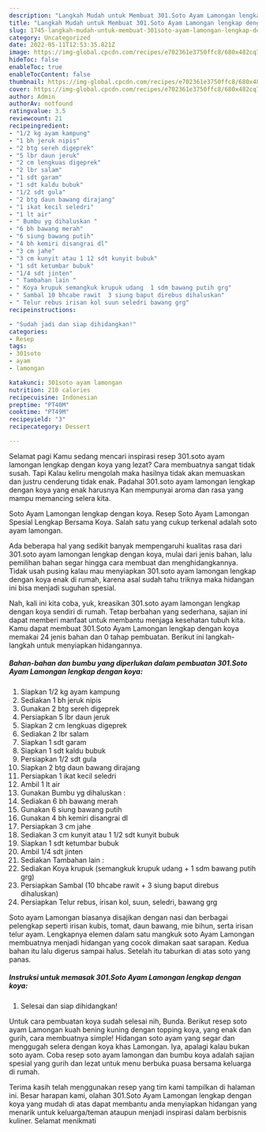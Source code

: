 ```yaml
---
description: "Langkah Mudah untuk Membuat 301.Soto Ayam Lamongan lengkap dengan koya, Enak Banget"
title: "Langkah Mudah untuk Membuat 301.Soto Ayam Lamongan lengkap dengan koya, Enak Banget"
slug: 1745-langkah-mudah-untuk-membuat-301soto-ayam-lamongan-lengkap-dengan-koya-enak-banget
category: Uncategorized
date: 2022-05-11T12:53:35.821Z
image: https://img-global.cpcdn.com/recipes/e702361e3750ffc8/680x482cq70/301soto-ayam-lamongan-lengkap-dengan-koya-foto-resep-utama.jpg
hideToc: false
enableToc: true
enableTocContent: false
thumbnail: https://img-global.cpcdn.com/recipes/e702361e3750ffc8/680x482cq70/301soto-ayam-lamongan-lengkap-dengan-koya-foto-resep-utama.jpg
cover: https://img-global.cpcdn.com/recipes/e702361e3750ffc8/680x482cq70/301soto-ayam-lamongan-lengkap-dengan-koya-foto-resep-utama.jpg
author: Admin
authorAv: notfound
ratingvalue: 3.5
reviewcount: 21
recipeingredient:
- "1/2 kg ayam kampung"
- "1 bh jeruk nipis"
- "2 btg sereh digeprek"
- "5 lbr daun jeruk"
- "2 cm lengkuas digeprek"
- "2 lbr salam"
- "1 sdt garam"
- "1 sdt kaldu bubuk"
- "1/2 sdt gula"
- "2 btg daun bawang dirajang"
- "1 ikat kecil seledri"
- "1 lt air"
- " Bumbu yg dihaluskan "
- "6 bh bawang merah"
- "6 siung bawang putih"
- "4 bh kemiri disangrai dl"
- "3 cm jahe"
- "3 cm kunyit atau 1 12 sdt kunyit bubuk"
- "1 sdt ketumbar bubuk"
- "1/4 sdt jinten"
- " Tambahan lain "
- " Koya krupuk semangkuk krupuk udang  1 sdm bawang putih grg"
- " Sambal 10 bhcabe rawit  3 siung baput direbus dihaluskan"
- " Telur rebus irisan kol suun seledri bawang grg"
recipeinstructions:

- "Sudah jadi dan siap dihidangkan!"
categories:
- Resep
tags:
- 301soto
- ayam
- lamongan

katakunci: 301soto ayam lamongan 
nutrition: 210 calories
recipecuisine: Indonesian
preptime: "PT40M"
cooktime: "PT49M"
recipeyield: "3"
recipecategory: Dessert

---
```



Selamat pagi Kamu sedang mencari inspirasi resep 301.soto ayam lamongan lengkap dengan koya yang lezat? Cara membuatnya sangat tidak susah. Tapi Kalau keliru mengolah maka hasilnya tidak akan memuaskan dan justru cenderung tidak enak. Padahal 301.soto ayam lamongan lengkap dengan koya yang enak harusnya Kan mempunyai aroma dan rasa yang mampu memancing selera kita.


Soto Ayam Lamongan lengkap dengan koya. Resep Soto Ayam Lamongan Spesial Lengkap Bersama Koya. Salah satu yang cukup terkenal adalah soto ayam lamongan.

Ada beberapa hal yang sedikit banyak mempengaruhi kualitas rasa dari 301.soto ayam lamongan lengkap dengan koya, mulai dari jenis bahan, lalu pemilihan bahan segar hingga cara membuat dan menghidangkannya. Tidak usah pusing kalau mau menyiapkan 301.soto ayam lamongan lengkap dengan koya enak di rumah, karena asal sudah tahu triknya maka hidangan ini bisa menjadi suguhan spesial.


Nah, kali ini kita coba, yuk, kreasikan 301.soto ayam lamongan lengkap dengan koya sendiri di rumah. Tetap berbahan yang sederhana, sajian ini dapat memberi manfaat untuk membantu menjaga kesehatan tubuh kita. Kamu dapat membuat 301.Soto Ayam Lamongan lengkap dengan koya memakai 24 jenis bahan dan 0 tahap pembuatan. Berikut ini langkah-langkah untuk menyiapkan hidangannya.

<!--inarticleads1-->

##### Bahan-bahan dan bumbu yang diperlukan dalam pembuatan 301.Soto Ayam Lamongan lengkap dengan koya:

1. Siapkan 1/2 kg ayam kampung
1. Sediakan 1 bh jeruk nipis
1. Gunakan 2 btg sereh digeprek
1. Persiapkan 5 lbr daun jeruk
1. Siapkan 2 cm lengkuas digeprek
1. Sediakan 2 lbr salam
1. Siapkan 1 sdt garam
1. Siapkan 1 sdt kaldu bubuk
1. Persiapkan 1/2 sdt gula
1. Siapkan 2 btg daun bawang dirajang
1. Persiapkan 1 ikat kecil seledri
1. Ambil 1 lt air
1. Gunakan  Bumbu yg dihaluskan :
1. Sediakan 6 bh bawang merah
1. Gunakan 6 siung bawang putih
1. Gunakan 4 bh kemiri disangrai dl
1. Persiapkan 3 cm jahe
1. Sediakan 3 cm kunyit atau 1 1/2 sdt kunyit bubuk
1. Siapkan 1 sdt ketumbar bubuk
1. Ambil 1/4 sdt jinten
1. Sediakan  Tambahan lain :
1. Sediakan  Koya krupuk (semangkuk krupuk udang + 1 sdm bawang putih grg)
1. Persiapkan  Sambal (10 bhcabe rawit + 3 siung baput direbus dihaluskan)
1. Persiapkan  Telur rebus, irisan kol, suun, seledri, bawang grg


Soto ayam Lamongan biasanya disajikan dengan nasi dan berbagai pelengkap seperti irisan kubis, tomat, daun bawang, mie bihun, serta irisan telur ayam. Lengkapnya elemen dalam satu mangkuk soto Ayam Lamongan membuatnya menjadi hidangan yang cocok dimakan saat sarapan. Kedua bahan itu lalu digerus sampai halus. Setelah itu taburkan di atas soto yang panas. 

<!--inarticleads2-->

##### Instruksi untuk memasak 301.Soto Ayam Lamongan lengkap dengan koya:


1. Selesai dan siap dihidangkan!

Untuk cara pembuatan koya sudah selesai nih, Bunda. Berikut resep soto ayam Lamongan kuah bening kuning dengan topping koya, yang enak dan gurih, cara membuatnya simple! Hidangan soto ayam yang segar dan menggugah selera dengan koya khas Lamongan. Iya, apalagi kalau bukan soto ayam. Coba resep soto ayam lamongan dan bumbu koya adalah sajian spesial yang gurih dan lezat untuk menu berbuka puasa bersama keluarga di rumah. 

Terima kasih telah menggunakan resep yang tim kami tampilkan di halaman ini. Besar harapan kami, olahan 301.Soto Ayam Lamongan lengkap dengan koya yang mudah di atas dapat membantu anda menyiapkan hidangan yang menarik untuk keluarga/teman ataupun menjadi inspirasi dalam berbisnis kuliner. Selamat menikmati
